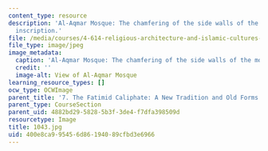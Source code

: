 ```yaml
---
content_type: resource
description: 'Al-Aqmar Mosque: The chamfering of the side walls of the mosque with
  inscription.'
file: /media/courses/4-614-religious-architecture-and-islamic-cultures-fall-2002/400e8ca995456d86194089cfbd3e6966_1043.jpg
file_type: image/jpeg
image_metadata:
  caption: 'Al-Aqmar Mosque: The chamfering of the side walls of the mosque with inscription.'
  credit: ''
  image-alt: View of Al-Aqmar Mosque
learning_resource_types: []
ocw_type: OCWImage
parent_title: '7. The Fatimid Caliphate: A New Tradition and Old Forms'
parent_type: CourseSection
parent_uid: 4882bd29-5828-5b3f-3de4-f7dfa398509d
resourcetype: Image
title: 1043.jpg
uid: 400e8ca9-9545-6d86-1940-89cfbd3e6966
---
```

